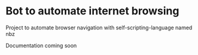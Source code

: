 # Bot to automate internet browsing
Project to automate browser navigation with self-scripting-language named nbz

Documentation coming soon

